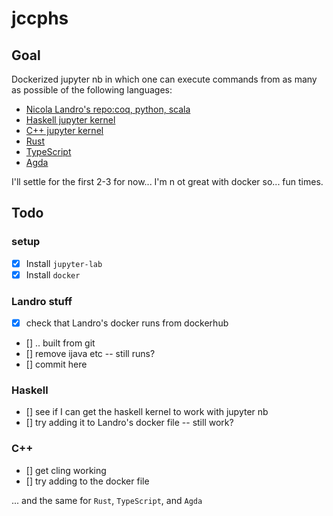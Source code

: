 # jccphs 

## Goal

Dockerized jupyter nb in which one can execute commands from as many as possible of the following languages:

- [Nicola Landro's repo:coq, python, scala](https://gitlab.com/nicolalandro/jupyter-and-coq)
- [Haskell jupyter kernel](https://github.com/IHaskell/IHaskell)
- [C++ jupyter kernel](https://github.com/jupyter-xeus/xeus-cling)
- [Rust](https://github.com/google/evcxr/tree/main/evcxr_jupyter)
- [TypeScript](https://github.com/winnekes/itypescript)
- [Agda](https://github.com/lclem/agda-kernel)

I'll settle for the first 2-3 for now... I'm n ot great with docker so... fun times.

## Todo

### setup
- [x] Install `jupyter-lab`
- [x] Install `docker`

### Landro stuff
- [x] check that Landro's docker runs from dockerhub
- [] .. built from git
- [] remove ijava etc -- still runs?
- [] commit here

### Haskell
- [] see if I can get the haskell kernel to work with jupyter nb
- [] try adding it to Landro's docker file -- still work?

### C++
- [] get cling working
- [] try adding to the docker file

... and the same for `Rust`, `TypeScript`, and `Agda`

